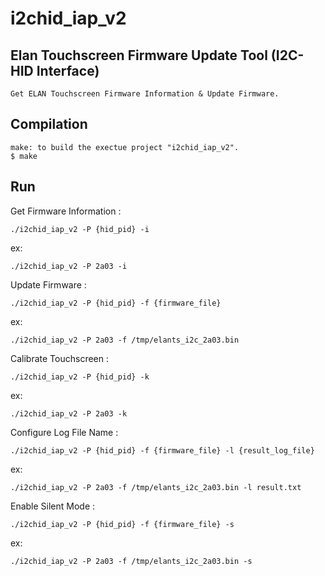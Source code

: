 # i2chid_iap_v2
Elan Touchscreen Firmware Update Tool (I2C-HID Interface)
---
    Get ELAN Touchscreen Firmware Information & Update Firmware.

Compilation
--- 
    make: to build the exectue project "i2chid_iap_v2".
    $ make
   
Run
---
Get Firmware Information :

    ./i2chid_iap_v2 -P {hid_pid} -i
ex:

    ./i2chid_iap_v2 -P 2a03 -i

Update Firmware :

    ./i2chid_iap_v2 -P {hid_pid} -f {firmware_file}

ex:

    ./i2chid_iap_v2 -P 2a03 -f /tmp/elants_i2c_2a03.bin

Calibrate Touchscreen :

    ./i2chid_iap_v2 -P {hid_pid} -k

ex: 

    ./i2chid_iap_v2 -P 2a03 -k

Configure Log File Name :

    ./i2chid_iap_v2 -P {hid_pid} -f {firmware_file} -l {result_log_file}

ex: 

    ./i2chid_iap_v2 -P 2a03 -f /tmp/elants_i2c_2a03.bin -l result.txt

Enable Silent Mode :

    ./i2chid_iap_v2 -P {hid_pid} -f {firmware_file} -s

ex: 

    ./i2chid_iap_v2 -P 2a03 -f /tmp/elants_i2c_2a03.bin -s

